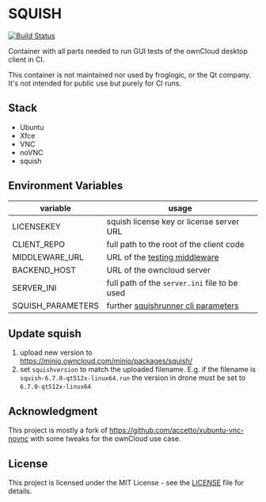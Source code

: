 # SQUISH

[![Build Status](https://drone.owncloud.com/api/badges/owncloud-ci/squish/status.svg)](https://drone.owncloud.com/owncloud-ci/squish)

Container with all parts needed to run GUI tests of the ownCloud desktop client in CI.

This container is not maintained nor used by froglogic, or the Qt company. It's not intended for public use but purely for CI runs.

## Stack
- Ubuntu
- Xfce
- VNC
- noVNC
- squish

## Environment Variables

| variable                   | usage|
|----------------------------|----|
| LICENSEKEY                 | squish license key or license server URL |
| CLIENT_REPO                | full path to the root of the client code | 
| MIDDLEWARE_URL             | URL of the [testing middleware](https://github.com/owncloud/owncloud-test-middleware) |
| BACKEND_HOST               | URL of the owncloud server |
| SERVER_INI                 | full path of the `server.ini` file to be used |
| SQUISH_PARAMETERS          | further [squishrunner cli parameters](https://doc.froglogic.com/squish/latest/rg-cmdline.html#rg-squishrunner-cli) |

## Update squish
1. upload new version to https://minio.owncloud.com/minio/packages/squish/
2. set `squishversion` to match the uploaded filename. E.g. if the filename is `squish-6.7.0-qt512x-linux64.run` the version in drone must be set to `6.7.0-qt512x-linux64`

## Acknowledgment

This project is mostly a fork of https://github.com/accetto/xubuntu-vnc-novnc with some tweaks for the ownCloud use case.

## License

This project is licensed under the MIT License - see the [LICENSE](LICENSE) file for details.

